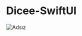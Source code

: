 # Dicee-SwiftUI


![Adsız](https://user-images.githubusercontent.com/56153715/229496285-99ba5cbe-f667-4d34-a538-0d969cb7a339.gif)
